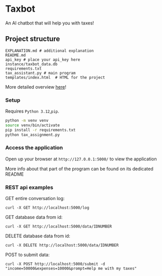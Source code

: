 # Taxbot

An AI chatbot that will help you with taxes!

## Project structure

```  
EXPLANATION.md # additional explanation
README.md
api_key # place your api_key here
instance/taxbot_data.db 
requirements.txt
tax_assistant.py # main program
templates/index.html  # HTML for the project
```

More detailed overview [here](EXPLANATION.md)!

### Setup

Requires `Python 3.12`,`pip`.

```bash
python -m venv venv 
source venv/bin/activate 
pip install -r requirements.txt
python tax_assignment.py 
```
### Access the application

Open up your browser at `http://127.0.0.1:5000/` to view the application

More info about that part of the program can be found on its dedicated README

### REST api examples  

GET entire conversation log:
```
curl -X GET http://localhost:5000/log
```
GET database data from id:
```
curl -X GET http://localhost:5000/data/IDNUMBER
```
DELETE database data from id:
```
curl -X DELETE http://localhost:5000/data/IDNUMBER  
```
POST to submit data:  
```  
curl -X POST http://localhost:5000/submit -d "income=50000&expenses=10000&prompt=Help me with my taxes"
```